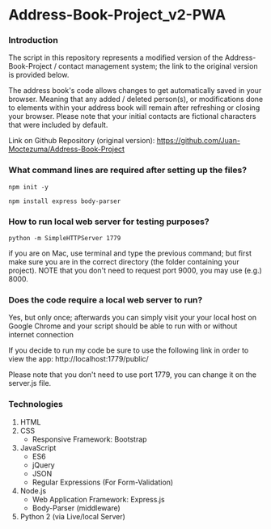 # Address-Book-Project_v2-PWA

### Introduction

The script in this repository represents a modified version of the
Address-Book-Project / contact management system; the link to the original
version is provided below.

The address book's code allows changes to get automatically 
saved in your browser. Meaning that any added / deleted person(s), or 
modifications done to elements within your address book will remain
after refreshing or closing your browser. Please note that your initial
contacts are fictional characters that were included by default.

Link on Github Repository (original version): https://github.com/Juan-Moctezuma/Address-Book-Project

### What command lines are required after setting up the files?

`npm init -y`

`npm install express body-parser`

### How to run local web server for testing purposes?

`python -m SimpleHTTPServer 1779`

if you are on Mac, use terminal and type the previous command; but first 
make sure you are in the correct directory (the folder containing your project).
NOTE that you don't need to request port 9000, you may use (e.g.) 8000.

### Does the code require a local web server to run?
Yes, but only once; afterwards you can simply visit your your local host on Google Chrome
and your script should be able to run with or without internet connection

If you decide to run my code be sure to use the following link
in order to view the app: http://localhost:1779/public/

Please note that you don't need to use port 1779, you can change it
on the server.js file.

### Technologies

1. HTML
2. CSS
   * Responsive Framework: Bootstrap
3. JavaScript
   * ES6
   * jQuery
   * JSON
   * Regular Expressions (For Form-Validation)
4. Node.js
   * Web Application Framework: Express.js
   * Body-Parser (middleware)
5. Python 2 (via Live/local Server)
